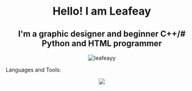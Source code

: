 <h1 align="center">Hello! I am Leafeay</h1>
<h2 align="center">I'm a graphic designer and beginner C++/# Python and HTML programmer</h2>

<p align="center"> <img src="https://komarev.com/ghpvc/?username=leafeayy&label=Profile%20views&color=0e75b6&style=flat" alt="leafeayy" /> </p>

<p align="center'> 
  [![Discord Presence](https://lanyard.cnrad.dev/api/590169471877120020)](https://discord.com/users/590169471877120020)
  </p>


<h3 align="left">Languages and Tools:</h3>
<p align="center">
  <a href="https://skillicons.dev">
    <img src="https://skillicons.dev/icons?i=cpp,python,html,discord,github,ae,figma,ai,ps,linux,windows,apple" />
  </a>
</p>
